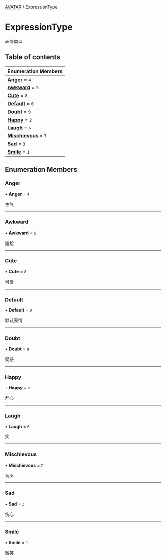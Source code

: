 [AVATAR](../groups/AVATAR.AVATAR.md) / ExpressionType

# ExpressionType <Badge type="tip" text="Enumeration" /> <Score text="ExpressionType" />

表情类型

## Table of contents

| Enumeration Members |
| :-----|
| **[Anger](Gameplay.ExpressionType.md#anger)** = ``4`` <br> |
| **[Awkward](Gameplay.ExpressionType.md#awkward)** = ``5`` <br> |
| **[Cute](Gameplay.ExpressionType.md#cute)** = ``8`` <br> |
| **[Default](Gameplay.ExpressionType.md#default)** = ``0`` <br> |
| **[Doubt](Gameplay.ExpressionType.md#doubt)** = ``9`` <br> |
| **[Happy](Gameplay.ExpressionType.md#happy)** = ``2`` <br> |
| **[Laugh](Gameplay.ExpressionType.md#laugh)** = ``6`` <br> |
| **[Mischievous](Gameplay.ExpressionType.md#mischievous)** = ``7`` <br> |
| **[Sad](Gameplay.ExpressionType.md#sad)** = ``3`` <br> |
| **[Smile](Gameplay.ExpressionType.md#smile)** = ``1`` <br> |

## Enumeration Members

### Anger <Score text="Anger" /> 

• **Anger** = ``4``

生气

___

### Awkward <Score text="Awkward" /> 

• **Awkward** = ``5``

尴尬

___

### Cute <Score text="Cute" /> 

• **Cute** = ``8``

可爱

___

### Default <Score text="Default" /> 

• **Default** = ``0``

默认表情

___

### Doubt <Score text="Doubt" /> 

• **Doubt** = ``9``

疑惑

___

### Happy <Score text="Happy" /> 

• **Happy** = ``2``

开心

___

### Laugh <Score text="Laugh" /> 

• **Laugh** = ``6``

笑

___

### Mischievous <Score text="Mischievous" /> 

• **Mischievous** = ``7``

调皮

___

### Sad <Score text="Sad" /> 

• **Sad** = ``3``

伤心

___

### Smile <Score text="Smile" /> 

• **Smile** = ``1``

微笑
